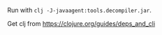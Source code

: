 Run with `clj -J-javaagent:tools.decompiler.jar`.

Get clj from https://clojure.org/guides/deps_and_cli
